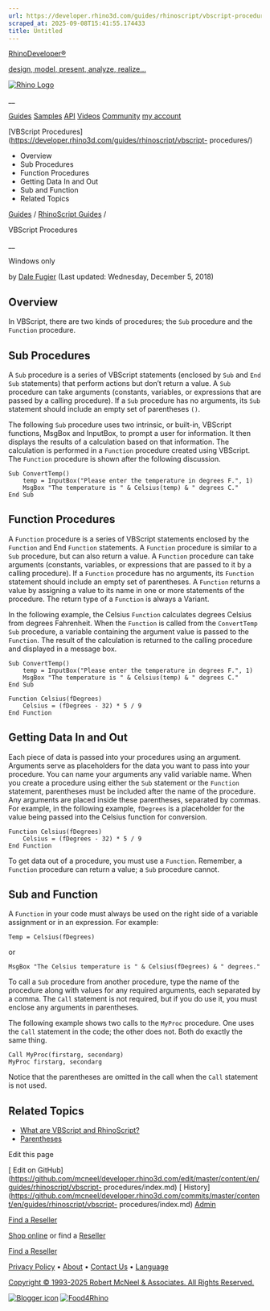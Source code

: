 ```yaml
---
url: https://developer.rhino3d.com/guides/rhinoscript/vbscript-procedures/
scraped_at: 2025-09-08T15:41:55.174433
title: Untitled
---
```


[RhinoDeveloper®](/)

[design, model, present, analyze, realize...](/)

[![Rhino Logo](https://developer.rhino3d.com/images/rhinodevlogo.png)](/)

__

[Guides](https://developer.rhino3d.com/guides)
[Samples](https://developer.rhino3d.com/samples)
[API](https://developer.rhino3d.com/api)
[Videos](https://developer.rhino3d.com/videos)
[Community](https://discourse.mcneel.com/c/rhino-developer) [my account
](https://www.rhino3d.com/my-account/ "Manage your account, licenses, and
teams")

[VBScript
Procedures](https://developer.rhino3d.com/guides/rhinoscript/vbscript-
procedures/)

  * Overview
  * Sub Procedures
  * Function Procedures
  * Getting Data In and Out
  * Sub and Function
  * Related Topics

[Guides](https://developer.rhino3d.com/en/guides/) / [RhinoScript
Guides](https://developer.rhino3d.com/en/guides/rhinoscript/) /

VBScript Procedures

__

Windows only

by [Dale Fugier](https://discourse.mcneel.com/u/dale/) (Last updated:
Wednesday, December 5, 2018)

## Overview

In VBScript, there are two kinds of procedures; the `Sub` procedure and the
`Function` procedure.

## Sub Procedures

A `Sub` procedure is a series of VBScript statements (enclosed by `Sub` and
`End Sub` statements) that perform actions but don’t return a value. A `Sub`
procedure can take arguments (constants, variables, or expressions that are
passed by a calling procedure). If a `Sub` procedure has no arguments, its
`Sub` statement should include an empty set of parentheses `()`.

The following `Sub` procedure uses two intrinsic, or built-in, VBScript
functions, MsgBox and InputBox, to prompt a user for information. It then
displays the results of a calculation based on that information. The
calculation is performed in a `Function` procedure created using VBScript. The
`Function` procedure is shown after the following discussion.

    
    
    Sub ConvertTemp()
    	temp = InputBox("Please enter the temperature in degrees F.", 1)
    	MsgBox "The temperature is " & Celsius(temp) & " degrees C."
    End Sub
    

## Function Procedures

A `Function` procedure is a series of VBScript statements enclosed by the
`Function` and End `Function` statements. A `Function` procedure is similar to
a `Sub` procedure, but can also return a value. A `Function` procedure can
take arguments (constants, variables, or expressions that are passed to it by
a calling procedure). If a `Function` procedure has no arguments, its
`Function` statement should include an empty set of parentheses. A `Function`
returns a value by assigning a value to its name in one or more statements of
the procedure. The return type of a `Function` is always a Variant.

In the following example, the Celsius `Function` calculates degrees Celsius
from degrees Fahrenheit. When the `Function` is called from the `ConvertTemp`
`Sub` procedure, a variable containing the argument value is passed to the
`Function`. The result of the calculation is returned to the calling procedure
and displayed in a message box.

    
    
    Sub ConvertTemp()
    	temp = InputBox("Please enter the temperature in degrees F.", 1)
    	MsgBox "The temperature is " & Celsius(temp) & " degrees C."
    End Sub
    
    Function Celsius(fDegrees)
    	Celsius = (fDegrees - 32) * 5 / 9
    End Function
    

## Getting Data In and Out

Each piece of data is passed into your procedures using an argument. Arguments
serve as placeholders for the data you want to pass into your procedure. You
can name your arguments any valid variable name. When you create a procedure
using either the `Sub` statement or the `Function` statement, parentheses must
be included after the name of the procedure. Any arguments are placed inside
these parentheses, separated by commas. For example, in the following example,
`fDegrees` is a placeholder for the value being passed into the Celsius
function for conversion.

    
    
    Function Celsius(fDegrees)
    	Celsius = (fDegrees - 32) * 5 / 9
    End Function
    

To get data out of a procedure, you must use a `Function`. Remember, a
`Function` procedure can return a value; a `Sub` procedure cannot.

## Sub and Function

A `Function` in your code must always be used on the right side of a variable
assignment or in an expression. For example:

    
    
    Temp = Celsius(fDegrees)
    

or

    
    
    MsgBox "The Celsius temperature is " & Celsius(fDegrees) & " degrees."
    

To call a `Sub` procedure from another procedure, type the name of the
procedure along with values for any required arguments, each separated by a
comma. The `Call` statement is not required, but if you do use it, you must
enclose any arguments in parentheses.

The following example shows two calls to the `MyProc` procedure. One uses the
`Call` statement in the code; the other does not. Both do exactly the same
thing.

    
    
    Call MyProc(firstarg, secondarg)
    MyProc firstarg, secondarg
    

Notice that the parentheses are omitted in the call when the `Call` statement
is not used.

## Related Topics

  * [What are VBScript and RhinoScript?](https://developer.rhino3d.com/guides/rhinoscript/what-are-vbscript-rhinoscript/)
  * [Parentheses](https://developer.rhino3d.com/guides/rhinoscript/parentheses/)

Edit this page

[ Edit on
GitHub](https://github.com/mcneel/developer.rhino3d.com/edit/master/content/en/guides/rhinoscript/vbscript-
procedures/index.md) [
History](https://github.com/mcneel/developer.rhino3d.com/commits/master/content/en/guides/rhinoscript/vbscript-
procedures/index.md) [ Admin](https://developer.rhino3d.com/admin)

[Find a Reseller](https://www.rhino3d.com/sales)

[Shop online](https://www.rhino3d.com/store) or find a
[Reseller](https://www.rhino3d.com/sales)

[Find a Reseller](https://www.rhino3d.com/sales)

[Privacy Policy](https://www.rhino3d.com/privacy) •
[About](https://www.rhino3d.com/mcneel/about) • [Contact
Us](https://www.rhino3d.com/mcneel/contact) • [
Language](https://www.rhino3d.com/language "Change to a different region or
language")

[Copyright © 1993-2025 Robert McNeel & Associates. All Rights
Reserved.](https://www.rhino3d.com/mcneel/about)

[](https://www.facebook.com/McNeelRhinoceros/)
[](https://twitter.com/bobmcneel) [](https://www.linkedin.com/groups/75313/)
[](https://www.youtube.com/user/RhinoGuide/videos) [](https://vimeo.com/rhino)
[![Blogger
icon](https://developer.rhino3d.com/images/blogger.svg)](http://blog.rhino3d.com/)
[![Food4Rhino](https://developer.rhino3d.com/images/f4r_icon_01.svg)](https://www.food4rhino.com)

